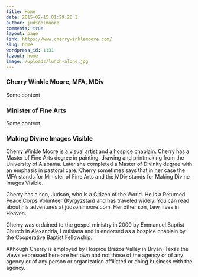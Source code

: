 ```yaml
---
title: Home
date: 2015-02-15 01:29:20 Z
author: judsonlmoore
comments: true
layout: page
link: https://www.cherrywinklemoore.com/
slug: home
wordpress_id: 1131
layout: home
image: /uploads/lunch-alone.jpg
---
```



### Cherry Winkle Moore, MFA, MDiv

Some content

### Minister of Fine Arts

Some content

### Making Divine Images Visible

Cherry Winkle Moore is a visual artist and a hospice chaplain. Cherry has a Master of Fine Arts degree in painting, drawing and printmaking from the University of Alabama. Later she completed a Master of Divinity degree with an emphasis in pastoral care. Cherry sometimes says that in her case the MFA stands for Minister of Fine Arts and the MDiv stands for Making Divine Images Visible.

Cherry has a son, Judson, who is a Citizen of the World. He is a Returned Peace Corps Volunteer (Kyrgyzstan) and has traveled widely. You can read about his adventures at judsonlmoore.com. Her other son, Lew, lives in Heaven.

Cherry was ordained to the gospel ministry in 2000 by Emmanuel Baptist Church in Alexandria, Louisiana and is endorsed as a hospice chaplain by the Cooperative Baptist Fellowship.

Although Cherry is employed by Hospice Brazos Valley in Bryan, Texas the views expressed here are her own and not those of the agency or of any agency or of any person or organization affiliated or doing business with the agency.
